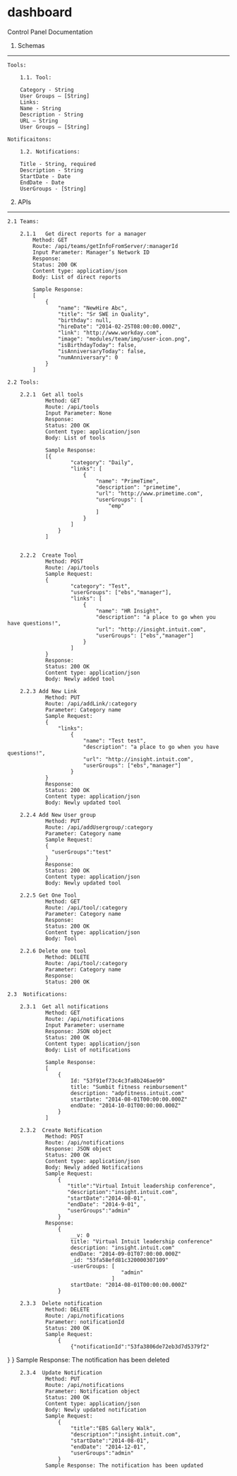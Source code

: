 dashboard
=========
Control Panel Documentation

1. Schemas
----------

    Tools:

        1.1. Tool:

        Category - String
        User Groups – [String]
        Links: 
        Name - String
        Description - String
        URL – String 
        User Groups – [String]

    Notificaitons:

        1.2. Notifications:

        Title - String, required
        Description - String
        StartDate - Date
        EndDate - Date
        UserGroups - [String]

2. APIs
-------

    2.1 Teams: 

        2.1.1	Get direct reports for a manager
            Method: GET
            Route: /api/teams/getInfoFromServer/:managerId
            Input Parameter: Manager’s Network ID 
            Response:
            Status: 200 OK
            Content type: application/json
            Body: List of direct reports 

            Sample Response:
            [
                {
                    "name": "NewHire Abc",
                    "title": "Sr SWE in Quality",
                    "birthday": null,
                    "hireDate": "2014-02-25T08:00:00.000Z",
                    "link": "http://www.workday.com",
                    "image": "modules/team/img/user-icon.png",
                    "isBirthdayToday": false,
                    "isAnniversaryToday": false,
                    "numAnniversary": 0
                }
            ]

    2.2 Tools: 

        2.2.1  Get all tools
                Method: GET
                Route: /api/tools
                Input Parameter: None
                Response:
                Status: 200 OK
                Content type: application/json
                Body: List of tools 

                Sample Response:
                [{
                        "category": "Daily",
                        "links": [
                            {
                                "name": "PrimeTime",
                                "description": "primetime",
                                "url": "http://www.primetime.com",
                                "userGroups": [
                                    "emp"
                                ]
                            }
                        ]
                    }
                ]


        2.2.2  Create Tool
                Method: POST
                Route: /api/tools
                Sample Request:
                {
                        "category": "Test",
                        "userGroups": ["ebs","manager"],
                        "links": [
                            {
                                "name": "HR Insight",
                                "description": "a place to go when you have questions!",
                                "url": "http://insight.intuit.com",
                                "userGroups": ["ebs","manager"]
                            }
                        ]   
                }
                Response:
                Status: 200 OK
                Content type: application/json
                Body: Newly added tool

        2.2.3 Add New Link
                Method: PUT
                Route: /api/addLink/:category
                Parameter: Category name
                Sample Request:
                {
                    "links": 
                        {
                            "name": "Test test",
                            "description": "a place to go when you have questions!",
                            "url": "http://insight.intuit.com",
                            "userGroups": ["ebs","manager"]
                        }
                }
                Response:
                Status: 200 OK
                Content type: application/json
                Body: Newly updated tool

        2.2.4 Add New User group
                Method: PUT
                Route: /api/addUsergroup/:category
                Parameter: Category name
                Sample Request:
                {
                  "userGroups":"test"
                }
                Response:
                Status: 200 OK
                Content type: application/json
                Body: Newly updated tool

        2.2.5 Get One Tool
                Method: GET
                Route: /api/tool/:category
                Parameter: Category name
                Response:
                Status: 200 OK
                Content type: application/json
                Body: Tool

        2.2.6 Delete one tool
                Method: DELETE
                Route: /api/tool/:category
                Parameter: Category name
                Response:
                Status: 200 OK

    2.3  Notifications:

        2.3.1  Get all notifications
                Method: GET
                Route: /api/notifications
                Input Parameter: username
                Response: JSON object
                Status: 200 OK
                Content type: application/json
                Body: List of notifications 

                Sample Response:
                [
                    {
                        Id: "53f91ef73c4c3fa8b246ae99"
                        title: "Sumbit fitness reimbursement"
                        description: "adpfitness.intuit.com"
                        startDate: "2014-08-01T00:00:00.000Z"
                        endDate: "2014-10-01T00:00:00.000Z"
                    }
                ] 

        2.3.2  Create Notification
                Method: POST
                Route: /api/notifications
                Response: JSON object
                Status: 200 OK
                Content type: application/json
                Body: Newly added Notifications
                Sample Request:
                    {
                       "title":"Virtual Intuit leadership conference",
                       "description":"insight.intuit.com",
                       "startDate":"2014-08-01",
                       "endDate": "2014-9-01",
                       "userGroups":"admin"
                    }
                Response:
                    {
                        __v: 0
                        title: "Virtual Intuit leadership conference"
                        description: "insight.intuit.com"
                        endDate: "2014-09-01T07:00:00.000Z"
                        _id: "53fa58efd81c320000307109"
                        -userGroups: [
                                        "admin"
                                     ]
                        startDate: "2014-08-01T00:00:00.000Z"
                    }
                
        2.3.3  Delete notification
                Method: DELETE
                Route: /api/notifications
                Parameter: notificationId
                Status: 200 OK
                Sample Request:
                    {
                        {"notificationId":"53fa3806de72eb3d7d5379f2"
}
                    }
                Sample Response: The notification has been deleted
                
        2.3.4  Update Notification
                Method: PUT
                Route: /api/notifications
                Parameter: Notification object
                Status: 200 OK
                Content type: application/json
                Body: Newly updated notification
                Sample Request:
                    {
                        "title":"EBS Gallery Walk",
                        "description":"insight.intuit.com",
                        "startDate":"2014-08-01",
                        "endDate": "2014-12-01",
                        "userGroups":"admin"
                    }
                Sample Response: The notification has been updated

               








    


